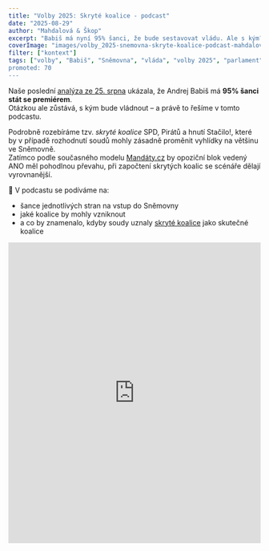 ```yaml
---
title: "Volby 2025: Skryté koalice - podcast"
date: "2025-08-29"
author: "Mahdalová & Škop"
excerpt: "Babiš má nyní 95% šanci, že bude sestavovat vládu. Ale s kým? Poslechněte si náš podcast."
coverImage: "images/volby_2025-snemovna-skryte-koalice-podcast-mahdalova-skop1a.jpg"
filter: ["kontext"]
tags: ["volby", "Babiš", "Sněmovna", "vláda", "volby 2025", "parlament", "koalice", "Spolu", "Stačilo", "Piráti", "Zelení", "SPD", Motoristé"]
promoted: 70
---
```

Naše poslední [analýza ze 25. srpna](https://www.mahdalova-skop.cz/clanek/analyza-2025-08-25-40-dni-do-voleb-a-babis-na-95-premierem) ukázala, že Andrej Babiš má **95% šanci stát se premiérem**.  
Otázkou ale zůstává, s kým bude vládnout – a právě to řešíme v tomto podcastu.  

Podrobně rozebíráme tzv. *skryté koalice* SPD, Pirátů a hnutí Stačilo!, které by v případě rozhodnutí soudů mohly zásadně proměnit vyhlídky na většinu ve Sněmovně.  
Zatímco podle současného modelu [Mandáty.cz](https://www.mandaty.cz) by opoziční blok vedený ANO měl pohodlnou převahu, při započtení skrytých koalic se scénáře dělají vyrovnanější.  

🔎 V podcastu se podíváme na:
- šance jednotlivých stran na vstup do Sněmovny  
- jaké koalice by mohly vzniknout  
- a co by znamenalo, kdyby soudy uznaly [skryté koalice](https://www.mahdalova-skop.cz/clanek/analyza-2025-08-25-40-dni-do-voleb-a-babis-na-95-premierem) jako skutečné koalice  

<iframe width="100%" height="600" src="https://www.youtube.com/embed/ia_LECQmW0c?si=Ru-5vuIeiYnt8VN0" title="Skryté koalice – podcast Mahdalová & Škop" frameborder="0" allow="accelerometer; autoplay; clipboard-write; encrypted-media; gyroscope; picture-in-picture; web-share" referrerpolicy="strict-origin-when-cross-origin" allowfullscreen></iframe>
